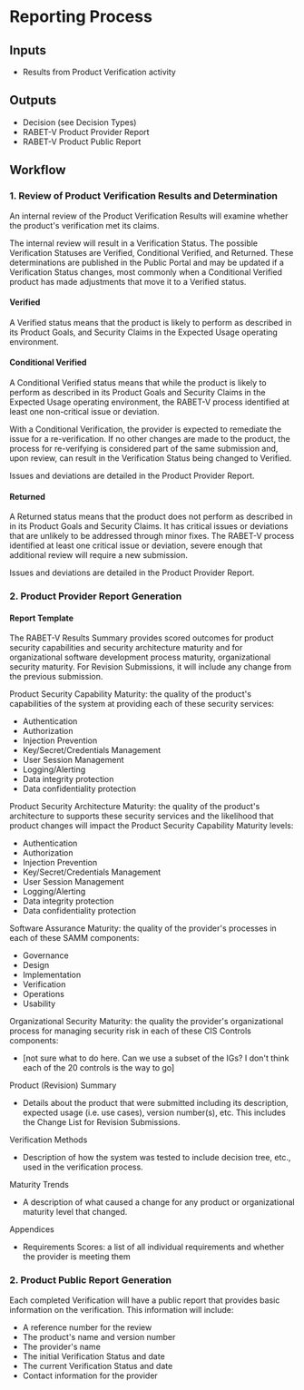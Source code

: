# Reporting Process

## Inputs

* Results from Product Verification activity

## Outputs

* Decision (see Decision Types)
* RABET-V Product Provider Report
* RABET-V Product Public Report

## Workflow

### 1. Review of Product Verification Results and Determination

An internal review of the Product Verification Results will examine whether the product's verification met its claims.

The internal review will result in a Verification Status. The possible Verification Statuses are Verified, Conditional Verified, and Returned. These determinations are published in the Public Portal and may be updated if a Verification Status changes, most commonly when a Conditional Verified product has made adjustments that move it to a Verified status.

#### Verified

A Verified status means that the product is likely to perform as described in its Product Goals, and Security Claims in the Expected Usage operating environment.

#### Conditional Verified

A Conditional Verified status means that while the product is likely to perform as described in its Product Goals and Security Claims in the Expected Usage operating environment, the RABET-V process identified at least one non-critical issue or deviation.

With a Conditional Verification, the provider is expected to remediate the issue for a re-verification. If no other changes are made to the product, the process for re-verifying is considered part of the same submission and, upon review, can result in the Verification Status being changed to Verified.

Issues and deviations are detailed in the Product Provider Report.

#### Returned

A Returned status means that the product does not perform as described in in its Product Goals and Security Claims. It has critical issues or deviations that are unlikely to be addressed through minor fixes. The RABET-V process identified at least one critical issue or deviation, severe enough that additional review will require a new submission.

Issues and deviations are detailed in the Product Provider Report.

### 2. Product Provider Report Generation

#### Report Template

The RABET-V Results Summary provides scored outcomes for product security capabilities and security architecture maturity and for organizational software development process maturity, organizational security maturity. For Revision Submissions, it will include any change from the previous submission.

Product Security Capability Maturity: the quality of the product's capabilities of the system at providing each of these security services:
* Authentication
* Authorization
* Injection Prevention
* Key/Secret/Credentials Management
* User Session Management
* Logging/Alerting
* Data integrity protection
* Data confidentiality protection

Product Security Architecture Maturity: the quality of the product's architecture to supports these security services and the likelihood that product changes will impact the Product Security Capability Maturity levels:
* Authentication
* Authorization
* Injection Prevention
* Key/Secret/Credentials Management
* User Session Management
* Logging/Alerting
* Data integrity protection
* Data confidentiality protection

Software Assurance Maturity: the quality of the provider's processes in each of these SAMM components:
* Governance
* Design
* Implementation
* Verification
* Operations
* Usability

Organizational Security Maturity: the quality the provider's organizational process for managing security risk in each of these CIS Controls components:
* [not sure what to do here. Can we use a subset of the IGs? I don't think each of the 20 controls is the way to go]

Product (Revision) Summary
* Details about the product that were submitted including its description, expected usage (i.e. use cases), version number(s), etc. This includes the Change List for Revision Submissions.

Verification Methods
* Description of how the system was tested to include decision tree, etc., used in the verification process.

Maturity Trends
* A description of what caused a change for any product or organizational maturity level that changed.

Appendices
* Requirements Scores: a list of all individual requirements and whether the provider is meeting them

### 2. Product Public Report Generation

Each completed Verification will have a public report that provides basic information on the verification. This information will include:
* A reference number for the review
* The product's name and version number
* The provider's name
* The initial Verification Status and date
* The current Verification Status and date
* Contact information for the provider
